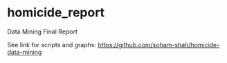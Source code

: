 # homicide_report
Data Mining Final Report


See link for scripts and graphs: https://github.com/soham-shah/homicide-data-mining
